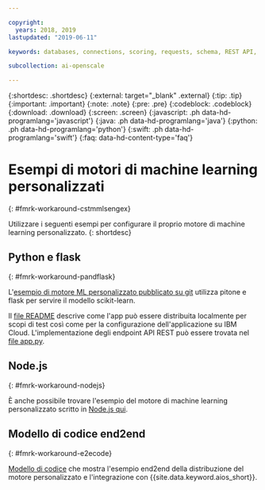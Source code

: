 ```yaml
---

copyright:
  years: 2018, 2019
lastupdated: "2019-06-11"

keywords: databases, connections, scoring, requests, schema, REST API, API

subcollection: ai-openscale

---
```


{:shortdesc: .shortdesc}
{:external: target="_blank" .external}
{:tip: .tip}
{:important: .important}
{:note: .note}
{:pre: .pre}
{:codeblock: .codeblock}
{:download: .download}
{:screen: .screen}
{:javascript: .ph data-hd-programlang='javascript'}
{:java: .ph data-hd-programlang='java'}
{:python: .ph data-hd-programlang='python'}
{:swift: .ph data-hd-programlang='swift'}
{:faq: data-hd-content-type='faq'}

# Esempi di motori di machine learning personalizzati
{: #fmrk-workaround-cstmmlsengex}

Utilizzare i seguenti esempi per configurare il proprio motore di machine learning personalizzato.
{: shortdesc}

## Python e flask
{: #fmrk-workaround-pandflask}

L'[esempio di motore ML personalizzato pubblicato su git](https://github.com/pmservice/ai-openscale-tutorials/tree/master/applications/custom-ml-engine-bluemix) utilizza pitone e flask per servire il modello scikit-learn.

Il [file README](https://github.com/pmservice/ai-openscale-tutorials/tree/master/applications/custom-ml-engine-bluemix) descrive come l'app può essere distribuita localmente per scopi di test così come per la configurazione dell'applicazione su IBM Cloud. L'implementazione degli endpoint API REST può essere trovata nel [file app.py](https://github.com/pmservice/ai-openscale-tutorials/blob/master/applications/custom-ml-engine-bluemix/app.py).

## Node.js
{: #fmrk-workaround-nodejs}

È anche possibile trovare l'esempio del motore di machine learning personalizzato scritto in [Node.js qui](https://github.com/pmservice/ai-openscale-tutorials/tree/master/applications/custom-ml-engine-nodejs).

## Modello di codice end2end
{: #fmrk-workaround-e2ecode}

[Modello di codice](https://developer.ibm.com/patterns/monitor-custom-machine-learning-engine-with-ai-openscale) che mostra l'esempio end2end della distribuzione del motore personalizzato e l'integrazione con {{site.data.keyword.aios_short}}.

